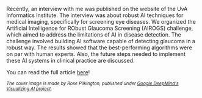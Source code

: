 Recently, an interview with me was published on the website of the UvA Informatics Institute. The interview was about robust AI techniques for medical imaging, specifically for screening eye diseases. We organized the Artificial Intelligence for RObust Glaucoma Screening (AIROGS) challenge, which aimed to address the limitations of AI in disease detection. The challenge involved building AI software capable of detecting glaucoma in a robust way. The results showed that the best-performing algorithms were on par with human experts. Also, the future steps needed to implement these AI systems in clinical practice are discussed.

You can read the full article [here](https://ivi.uva.nl/content/news/2023/06/when-will-robust-ai-supported-medical-imaging-finally-become-a-reality.html)!

<sub><i>The cover image is made by Rose Pilkington, published under [Google DeepMind's Visualizing AI project](https://deepmind.google/discover/visualising-ai/).</i></sub>